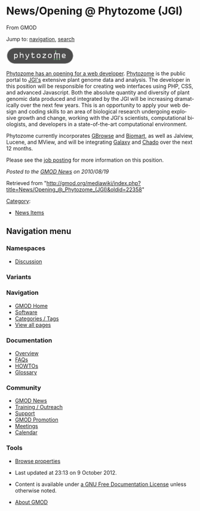 <div id="mw-page-base" class="noprint">

</div>

<div id="mw-head-base" class="noprint">

</div>

<div id="content" class="mw-body" role="main">

<span id="top"></span>

<div id="mw-js-message" style="display:none;">

</div>



# <span dir="auto">News/Opening @ Phytozome (JGI)</span>

<div id="bodyContent">

<div id="siteSub">

From GMOD

</div>

<div id="contentSub">

</div>

<div id="jump-to-nav" class="mw-jump">

Jump to: [navigation](#mw-navigation), [search](#p-search)

</div>

<div id="mw-content-text" class="mw-content-ltr" lang="en" dir="ltr">

<div class="floatright">

<a
href="http://careers.crijob.com/lbnlcareers/detailsRedirect.asp?jid=24813&amp;p=1"
rel="nofollow" title="Opening at Phytozome"><img
src="../../mediawiki/images/thumb/7/7c/PhytozomeLogo.jpg/180px-PhytozomeLogo.jpg.png"
srcset="../../mediawiki/images/thumb/7/7c/PhytozomeLogo.jpg/270px-PhytozomeLogo.jpg.png 1.5x, ../../mediawiki/images/7/7c/PhytozomeLogo.jpg 2x"
width="180" height="44" alt="Opening at Phytozome" /></a>

</div>

<a
href="http://careers.crijob.com/lbnlcareers/detailsRedirect.asp?jid=24813&amp;p=1"
class="external text" rel="nofollow">Phytozome has an opening for a web
developer</a>. <a href="http://www.phytozome.net" class="external text"
rel="nofollow">Phytozome</a> is the public portal to
<a href="http://www.jgi.doe.gov/" class="external text"
rel="nofollow">JGI's</a> extensive plant genome data and analysis. The
developer in this position will be responsible for creating web
interfaces using PHP, CSS, and advanced Javascript. Both the absolute
quantity and diversity of plant genomic data produced and integrated by
the JGI will be increasing dramatically over the next few years. This is
an opportunity to apply your web design and coding skills to an area of
biological research undergoing explosive growth and change, working with
the JGI's scientists, computational biologists, and developers in a
state-of-the-art computational environment.

Phytozome currently incorporates [GBrowse](../GBrowse.1 "GBrowse") and
<a href="../Biomart" class="mw-redirect" title="Biomart">Biomart</a>, as
well as Jalview, Lucene, and MView, and will be integrating
[Galaxy](../Galaxy.1 "Galaxy") and
<a href="../Chado" class="mw-redirect" title="Chado">Chado</a> over the
next 12 months.

Please see the <a
href="http://careers.crijob.com/lbnlcareers/detailsRedirect.asp?jid=24813&amp;p=1"
class="external text" rel="nofollow">job posting</a> for more
information on this position.

  

<div class="newsfooter">

*Posted to the [GMOD News](../GMOD_News "GMOD News") on 2010/08/19*

</div>

</div>

<div class="printfooter">

Retrieved from
"<http://gmod.org/mediawiki/index.php?title=News/Opening_@_Phytozome_(JGI)&oldid=22358>"

</div>

<div id="catlinks" class="catlinks">

<div id="mw-normal-catlinks" class="mw-normal-catlinks">

[Category](../Special%3ACategories "Special%3ACategories"):

- [News Items](../Category%3ANews_Items "Category%3ANews Items")

</div>

</div>

<div class="visualClear">

</div>

</div>

</div>

<div id="mw-navigation">

## Navigation menu

<div id="mw-head">



<div id="left-navigation">

<div id="p-namespaces" class="vectorTabs" role="navigation"
aria-labelledby="p-namespaces-label">

### Namespaces


- <span id="ca-talk"><a
  href="http://gmod.org/mediawiki/index.php?title=Talk:News/Opening_@_Phytozome_(JGI)&amp;action=edit&amp;redlink=1"
  accesskey="t"
  title="Discussion about the content page [t]">Discussion</a></span>

</div>

<div id="p-variants" class="vectorMenu emptyPortlet" role="navigation"
aria-labelledby="p-variants-label">

### 

### Variants[](#)

<div class="menu">

</div>

</div>

</div>





</div>

</div>

</div>

<div id="mw-panel">

<div id="p-logo" role="banner">

<a href="../Main_Page"
style="background-image: url(../../images/GMOD-cogs.png);"
title="Visit the main page"></a>

</div>

<div id="p-Navigation" class="portal" role="navigation"
aria-labelledby="p-Navigation-label">

### Navigation

<div class="body">

- <span id="n-GMOD-Home">[GMOD Home](../Main_Page)</span>
- <span id="n-Software">[Software](../GMOD_Components)</span>
- <span id="n-Categories-.2F-Tags">[Categories /
  Tags](../Categories)</span>
- <span id="n-View-all-pages">[View all
  pages](../Special:AllPages)</span>

</div>

</div>

<div id="p-Documentation" class="portal" role="navigation"
aria-labelledby="p-Documentation-label">

### Documentation

<div class="body">

- <span id="n-Overview">[Overview](../Overview)</span>
- <span id="n-FAQs">[FAQs](../Category%3AFAQ)</span>
- <span id="n-HOWTOs">[HOWTOs](../Category%3AHOWTO)</span>
- <span id="n-Glossary">[Glossary](../Glossary)</span>

</div>

</div>

<div id="p-Community" class="portal" role="navigation"
aria-labelledby="p-Community-label">

### Community

<div class="body">

- <span id="n-GMOD-News">[GMOD News](../GMOD_News)</span>
- <span id="n-Training-.2F-Outreach">[Training /
  Outreach](../Training_and_Outreach)</span>
- <span id="n-Support">[Support](../Support)</span>
- <span id="n-GMOD-Promotion">[GMOD Promotion](../GMOD_Promotion)</span>
- <span id="n-Meetings">[Meetings](../Meetings)</span>
- <span id="n-Calendar">[Calendar](../Calendar)</span>

</div>

</div>

<div id="p-tb" class="portal" role="navigation"
aria-labelledby="p-tb-label">

### Tools

<div class="body">


- <span id="t-smwbrowselink"><a href="../Special%3ABrowse/News-2FOpening_@_Phytozome_(JGI)"
  rel="smw-browse">Browse properties</a></span>


</div>

</div>

</div>

</div>

<div id="footer" role="contentinfo">

- <span id="footer-info-lastmod">Last updated at 23:13 on 9 October
  2012.</span>
<!-- - <span id="footer-info-viewcount">7,342 page views.</span> -->
- <span id="footer-info-copyright">Content is available under
  <a href="http://www.gnu.org/licenses/fdl-1.3.html" class="external"
  rel="nofollow">a GNU Free Documentation License</a> unless otherwise
  noted.</span>

<!-- -->

- <span id="footer-places-about">[About
  GMOD](../GMOD:About "GMOD:About")</span>

<!-- -->






</div>
